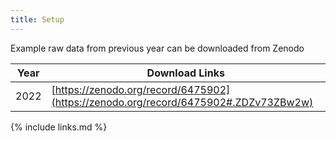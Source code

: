 ```yaml
---
title: Setup
---
```

Example raw data from previous year can be downloaded from Zenodo

| Year  | Download Links |
|-------| ---------------|
| 2022  | [https://zenodo.org/record/6475902](https://zenodo.org/record/6475902#.ZDZv73ZBw2w)  |

{% include links.md %}
